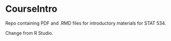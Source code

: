 # CourseIntro
Repo containing PDF and .RMD files for introductory materials for STAT 534.

Change from R Studio.
